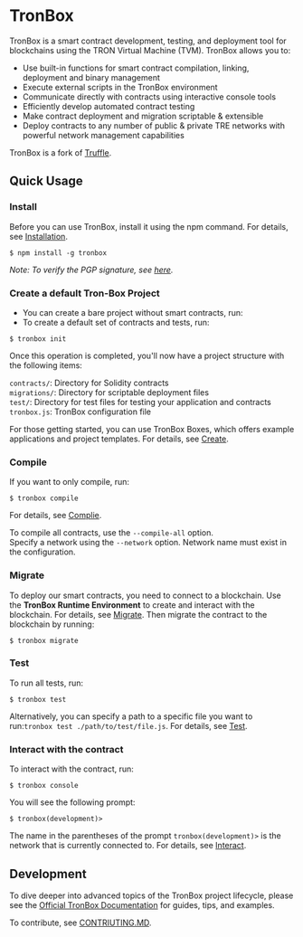 # TronBox
TronBox is a smart contract development, testing, and deployment tool for blockchains using the TRON Virtual Machine (TVM). 
TronBox allows you to:
- Use built-in functions for smart contract compilation, linking, deployment and binary management
- Execute external scripts in the TronBox environment
- Communicate directly with contracts using interactive console tools
- Efficiently develop automated contract testing
- Make contract deployment and migration scriptable & extensible
- Deploy contracts to any number of public & private TRE networks with powerful network management capabilities

TronBox is a fork of [Truffle](https://www.trufflesuite.com/truffle).

## Quick Usage
### Install<br>
Before you can use TronBox, install it using the npm command. For details, see [Installation](url).
```
$ npm install -g tronbox
```
_Note: To verify the PGP signature, see [here](https://github.com/jz2120100058/tronbox/blob/master/FURTHER_INFO.md#verifying-the-pgp-signature)._

### Create a default Tron-Box Project
* You can create a bare project without smart contracts, run:
* To create a default set of contracts and tests, run:
```
$ tronbox init
```
Once this operation is completed, you'll now have a project structure with the following items:

`contracts/`: Directory for Solidity contracts<br>
`migrations/`: Directory for scriptable deployment files<br>
`test/`: Directory for test files for testing your application and contracts<br>
`tronbox.js`: TronBox configuration file<br>

For those getting started, you can use TronBox Boxes, which offers example applications and project templates. For details, see [Create](url).

### Compile
If you want to only compile, run:
```
$ tronbox compile
```
For details, see [Complie](url).

To compile all contracts, use the ```--compile-all``` option.<br>
Specify a network using the ```--network``` option. Network name must exist in the configuration.

### Migrate
To deploy our smart contracts, you need to connect to a blockchain. Use the **TronBox Runtime Environment** to create and interact with the blockchain. For details, see [Migrate](url). Then migrate the contract to the blockchain by running:
```
$ tronbox migrate
```

### Test
To run all tests, run:
```
$ tronbox test
```
Alternatively, you can specify a path to a specific file you want to run:`tronbox test ./path/to/test/file.js`. For details, see [Test](url).
<br>

### Interact with the contract<br>
To interact with the contract, run:
```
$ tronbox console
```
You will see the following prompt:
```
$ tronbox(development)>
``` 
The name in the parentheses of the prompt `tronbox(development)>` is the network that is currently connected to. For details, see [Interact](url).<br>

## Development
To dive deeper into advanced topics of the TronBox project lifecycle, please see the [Official TronBox Documentation](https://github.com/jz2120100058/tronbox/blob/master/FURTHER_INFO.md) for guides, tips, and examples.

To contribute, see [CONTRIUTING.MD](https://github.com/jz2120100058/tronbox/blob/master/CONTRIBUTING.md).


